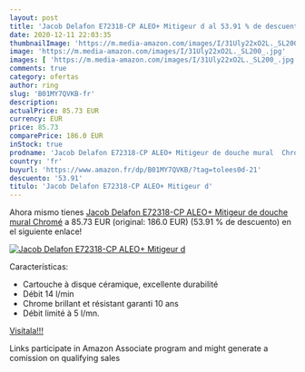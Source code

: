 ```yaml
---
layout: post
title: 'Jacob Delafon E72318-CP ALEO+ Mitigeur d al 53.91 % de descuento'
date: 2020-12-11 22:03:35
thumbnailImage: 'https://m.media-amazon.com/images/I/31Uly22xO2L._SL200_.jpg'
image: 'https://m.media-amazon.com/images/I/31Uly22xO2L._SL200_.jpg'
images: [ 'https://m.media-amazon.com/images/I/31Uly22xO2L._SL200_.jpg' ]
comments: true
category: ofertas
author: ring
slug: 'B01MY7QVKB-fr'
description:
actualPrice: 85.73 EUR
currency: EUR
price: 85.73
comparePrice: 186.0 EUR
inStock: true
prodname: 'Jacob Delafon E72318-CP ALEO+ Mitigeur de douche mural  Chromé'
country: 'fr'
buyurl: 'https://www.amazon.fr/dp/B01MY7QVKB/?tag=tolees0d-21'
descuento: '53.91'
titulo: 'Jacob Delafon E72318-CP ALEO+ Mitigeur d'
---
```


Ahora mismo tienes [Jacob Delafon E72318-CP ALEO+ Mitigeur de douche mural  Chromé](https://www.amazon.fr/dp/B01MY7QVKB/?tag=tolees0d-21) a 85.73 EUR (original: 186.0 EUR) (53.91 %  de descuento) en el siguiente enlace!

[![Jacob Delafon E72318-CP ALEO+ Mitigeur d](https://m.media-amazon.com/images/I/31Uly22xO2L._SL200_.jpg)](https://www.amazon.fr/dp/B01MY7QVKB/?tag=tolees0d-21)

Características:

- Cartouche à disque céramique, excellente durabilité
- Débit 14 l/min
- Chrome brillant et résistant garanti 10 ans
- Débit limité à 5 l/mn.

[Visítala!!!](https://www.amazon.fr/dp/B01MY7QVKB/?tag=tolees0d-21)

Links participate in Amazon Associate program and might generate a comission on qualifying sales
